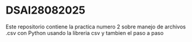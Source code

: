 # DSAI28082025
Este repositorio contiene la practica numero 2 sobre manejo de archivos .csv con Python usando la libreria csv y tambien el paso a paso
